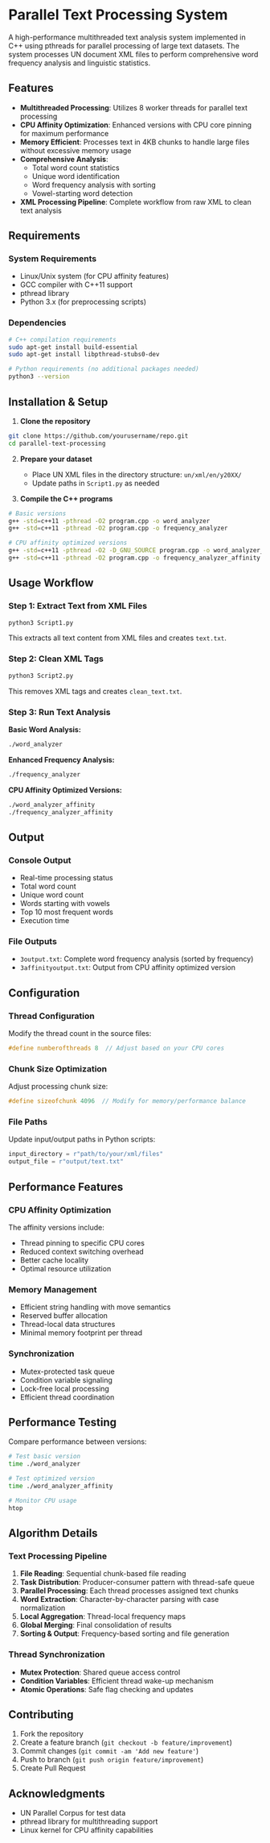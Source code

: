# Parallel Text Processing System

A high-performance multithreaded text analysis system implemented in C++ using pthreads for parallel processing of large text datasets. The system processes UN document XML files to perform comprehensive word frequency analysis and linguistic statistics.

## Features

- **Multithreaded Processing**: Utilizes 8 worker threads for parallel text processing
- **CPU Affinity Optimization**: Enhanced versions with CPU core pinning for maximum performance
- **Memory Efficient**: Processes text in 4KB chunks to handle large files without excessive memory usage
- **Comprehensive Analysis**: 
  - Total word count statistics
  - Unique word identification
  - Word frequency analysis with sorting
  - Vowel-starting word detection
- **XML Processing Pipeline**: Complete workflow from raw XML to clean text analysis

## Requirements

### System Requirements
- Linux/Unix system (for CPU affinity features)
- GCC compiler with C++11 support
- pthread library
- Python 3.x (for preprocessing scripts)

### Dependencies
```bash
# C++ compilation requirements
sudo apt-get install build-essential
sudo apt-get install libpthread-stubs0-dev

# Python requirements (no additional packages needed)
python3 --version
```

## Installation & Setup

1. **Clone the repository**
```bash
git clone https://github.com/yourusername/repo.git
cd parallel-text-processing
```

2. **Prepare your dataset**
   - Place UN XML files in the directory structure: `un/xml/en/y20XX/`
   - Update paths in `Script1.py` as needed

3. **Compile the C++ programs**
```bash
# Basic versions
g++ -std=c++11 -pthread -O2 program.cpp -o word_analyzer
g++ -std=c++11 -pthread -O2 program.cpp -o frequency_analyzer

# CPU affinity optimized versions
g++ -std=c++11 -pthread -O2 -D_GNU_SOURCE program.cpp -o word_analyzer_affinity
g++ -std=c++11 -pthread -O2 program.cpp -o frequency_analyzer_affinity
```

## Usage Workflow

### Step 1: Extract Text from XML Files
```bash
python3 Script1.py
```
This extracts all text content from XML files and creates `text.txt`.

### Step 2: Clean XML Tags
```bash
python3 Script2.py
```
This removes XML tags and creates `clean_text.txt`.

### Step 3: Run Text Analysis

**Basic Word Analysis:**
```bash
./word_analyzer
```

**Enhanced Frequency Analysis:**
```bash
./frequency_analyzer
```

**CPU Affinity Optimized Versions:**
```bash
./word_analyzer_affinity
./frequency_analyzer_affinity
```

## Output

### Console Output
- Real-time processing status
- Total word count
- Unique word count
- Words starting with vowels
- Top 10 most frequent words
- Execution time

### File Outputs
- `3output.txt`: Complete word frequency analysis (sorted by frequency)
- `3affinityoutput.txt`: Output from CPU affinity optimized version

## Configuration

### Thread Configuration
Modify the thread count in the source files:
```cpp
#define numberofthreads 8  // Adjust based on your CPU cores
```

### Chunk Size Optimization
Adjust processing chunk size:
```cpp
#define sizeofchunk 4096  // Modify for memory/performance balance
```

### File Paths
Update input/output paths in Python scripts:
```python
input_directory = r"path/to/your/xml/files"
output_file = r"output/text.txt"
```

## Performance Features

### CPU Affinity Optimization
The affinity versions include:
- Thread pinning to specific CPU cores
- Reduced context switching overhead
- Better cache locality
- Optimal resource utilization

### Memory Management
- Efficient string handling with move semantics
- Reserved buffer allocation
- Thread-local data structures
- Minimal memory footprint per thread

### Synchronization
- Mutex-protected task queue
- Condition variable signaling
- Lock-free local processing
- Efficient thread coordination

## Performance Testing

Compare performance between versions:
```bash
# Test basic version
time ./word_analyzer

# Test optimized version  
time ./word_analyzer_affinity

# Monitor CPU usage
htop
```

## Algorithm Details

### Text Processing Pipeline
1. **File Reading**: Sequential chunk-based file reading
2. **Task Distribution**: Producer-consumer pattern with thread-safe queue
3. **Parallel Processing**: Each thread processes assigned text chunks
4. **Word Extraction**: Character-by-character parsing with case normalization
5. **Local Aggregation**: Thread-local frequency maps
6. **Global Merging**: Final consolidation of results
7. **Sorting & Output**: Frequency-based sorting and file generation

### Thread Synchronization
- **Mutex Protection**: Shared queue access control
- **Condition Variables**: Efficient thread wake-up mechanism
- **Atomic Operations**: Safe flag checking and updates

## Contributing

1. Fork the repository
2. Create a feature branch (`git checkout -b feature/improvement`)
3. Commit changes (`git commit -am 'Add new feature'`)
4. Push to branch (`git push origin feature/improvement`)
5. Create Pull Request

## Acknowledgments

- UN Parallel Corpus for test data
- pthread library for multithreading support
- Linux kernel for CPU affinity capabilities
